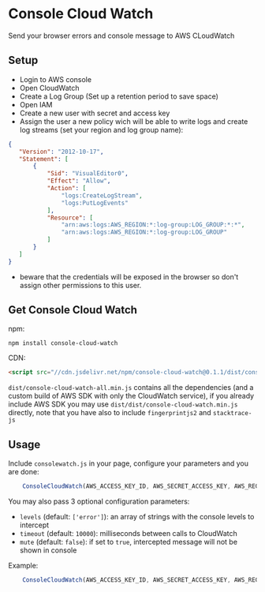 # Console Cloud Watch

Send your browser errors and console message to AWS CLoudWatch

## Setup

 - Login to AWS console
 - Open CloudWatch
 - Create a Log Group (Set up a retention period to save space)
 - Open IAM
 - Create a new user with secret and access key
 - Assign the user a new policy wich will be able to write logs and create log streams (set your region and log group name):
 ```json
{
    "Version": "2012-10-17",
    "Statement": [
        {
            "Sid": "VisualEditor0",
            "Effect": "Allow",
            "Action": [
                "logs:CreateLogStream",
                "logs:PutLogEvents"
            ],
            "Resource": [
                "arn:aws:logs:AWS_REGION:*:log-group:LOG_GROUP:*:*",
                "arn:aws:logs:AWS_REGION:*:log-group:LOG_GROUP"
            ]
        }
    ]
}
 ```
 - beware that the credentials will be exposed in the browser so don't assign other permissions to this user.

## Get Console Cloud Watch

npm:
```
npm install console-cloud-watch
```
CDN:
```html
<script src="//cdn.jsdelivr.net/npm/console-cloud-watch@0.1.1/dist/console-cloud-watch-all.min.js"></script>
```
`dist/console-cloud-watch-all.min.js` contains all the dependencies (and a custom build of AWS SDK with only the CloudWatch service), 
if you already include AWS SDK you may use `dist/dist/console-cloud-watch.min.js` directly, note that you have also to include `fingerprintjs2` and `stacktrace-js`



## Usage
Include `consolewatch.js` in your page, configure your parameters and you are done:

```javascript
    ConsoleCloudWatch(AWS_ACCESS_KEY_ID, AWS_SECRET_ACCESS_KEY, AWS_REGION, LOG_GROUP);
```

You may also pass 3 optional configuration parameters:

- `levels` (default: `['error']`): an array of strings with the console levels to intercept
- `timeout` (default: `10000`): milliseconds between calls to CloudWatch
- `mute` (default: `false`): if set to `true`, intercepted message will not be shown in console

Example: 
```javascript
    ConsoleCloudWatch(AWS_ACCESS_KEY_ID, AWS_SECRET_ACCESS_KEY, AWS_REGION, LOG_GROUP,['warn','error'],30000,true);
```
